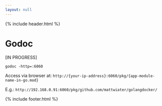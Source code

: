 ```yaml
---
layout: null
---
```

{% include header.html %}

  <div class="container">
    <div class="row">
      <div class="col">
        <h1 id="godoc">Godoc</h1>
        <p>[IN PROGRESS]</p>
        <p><code>godoc -http=:6060</code> <i class="fa-duotone fa-copy fa-fw code-copy-button"></i> </p>
        <p>Access via browser at: <code>http://{your-ip-address}:6060/pkg/{app-module-name-in-go.mod}</code></p>
        <p>E.g.: <code>http://192.168.0.91:6060/pkg/github.com/mattwiater/golangdocker/</code></p>
      </div>
    </div>
  </div>

{% include footer.html %}